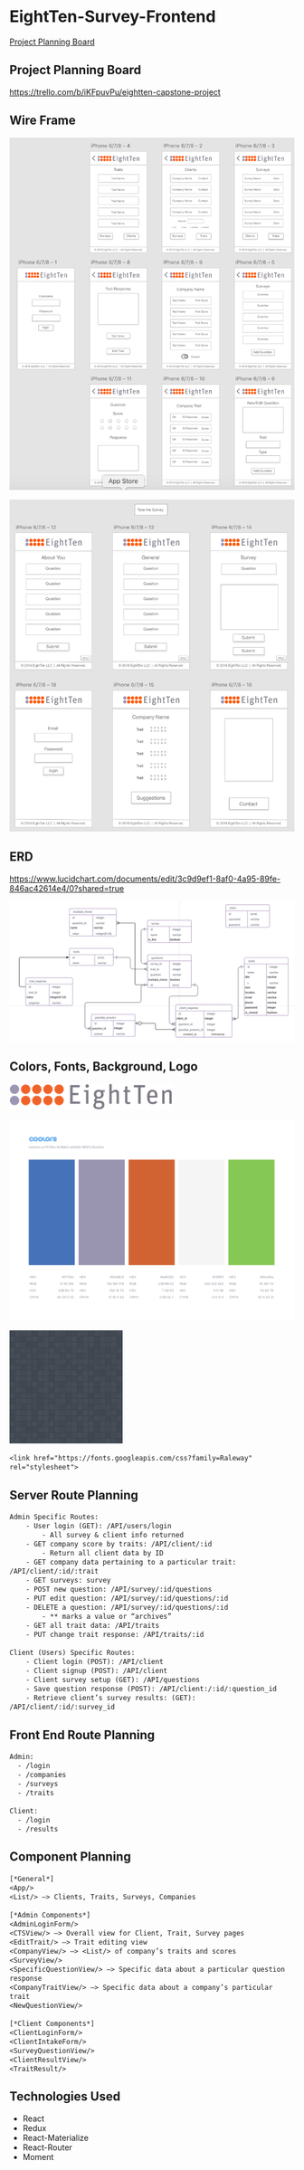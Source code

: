 # EightTen-Survey-Frontend
[Project Planning Board](#project-planning-board)

## <a name="project-planning-board"></a> Project Planning Board

https://trello.com/b/iKFpuvPu/eightten-capstone-project

## Wire Frame

![admin_wire](/810/admin_wire.png)

![client_wire](/810/client_wire.png)

## ERD

https://www.lucidchart.com/documents/edit/3c9d9ef1-8af0-4a95-89fe-846ac42614e4/0?shared=true

![eight_ten_erd](/810/eight_ten_erd.png)


## Colors, Fonts, Background, Logo

![eight_ten_logo](/810/eight_ten_logo.png)

![eight_ten_palette](/810/eight_ten_palette.png)

![random_grey_variations](/810/random_grey_variations.png)

```
<link href="https://fonts.googleapis.com/css?family=Raleway" rel="stylesheet">

```

## Server Route Planning
```
Admin Specific Routes:
    - User login (GET): /API/users/login
        - All survey & client info returned
    - GET company score by traits: /API/client/:id
        - Return all client data by ID
    - GET company data pertaining to a particular trait: /API/client/:id/:trait
    - GET surveys: survey
    - POST new question: /API/survey/:id/questions
    - PUT edit question: /API/survey/:id/questions/:id
    - DELETE a question: /API/survey/:id/questions/:id
        - ** marks a value or “archives”
    - GET all trait data: /API/traits
    - PUT change trait response: /API/traits/:id

Client (Users) Specific Routes:
    - Client login (POST): /API/client
    - Client signup (POST): /API/client
    - Client survey setup (GET): /API/questions
    - Save question response (POST): /API/client:/:id/:question_id
    - Retrieve client’s survey results: (GET): /API/client/:id/:survey_id
```

## Front End Route Planning
```
Admin:
  - /login
  - /companies
  - /surveys
  - /traits

Client:
  - /login
  - /results
  ```

## Component Planning
```
[*General*]
<App/>
<List/> —> Clients, Traits, Surveys, Companies

[*Admin Components*]
<AdminLoginForm/>
<CTSView/> —> Overall view for Client, Trait, Survey pages
<EditTrait/> —> Trait editing view
<CompanyView/> —> <List/> of company’s traits and scores
<SurveyView/>
<SpecificQuestionView/> —> Specific data about a particular question response
<CompanyTraitView/> —> Specific data about a company’s particular trait
<NewQuestionView/>

[*Client Components*]
<ClientLoginForm/>
<ClientIntakeForm/>
<SurveyQuestionView/>
<ClientResultView/>
<TraitResult/>
```

## Technologies Used
- React
- Redux
- React-Materialize
- React-Router
- Moment
